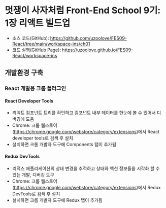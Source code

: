 # 멋쟁이 사자처럼 Front-End School 9기: 1장 리액트 빌드업
* 소스 코드(GitHub): <https://github.com/uzoolove/FES09-React/tree/main/workspace-ins/ch01>
* 코드 실행(GitHub Page): <https://uzoolove.github.io/FES09-React/workspace-ins>

## 개발환경 구축
### React 개발용 크롬 플러그인
#### React Developer Tools
* 리액트 컴포넌트 트리를 확인하고 컴포넌트 내부 데이터를 한눈에 볼 수 있어서 디버깅에 도움
* Chrome: 크롬 웹스토어(https://chrome.google.com/webstore/category/extensions)에서 React developer tools로 검색 후 설치
* 설치하면 크롬 개발자 도구에 Components 탭이 추가됨
#### Redux DevTools
* 리덕스 애플리케이션의 상태 변경을 추적하고 상태와 액션 정보들을 시각화 할 수 있는 개발, 디버깅 도구
* Chrome: 크롬 웹스토어(https://chrome.google.com/webstore/category/extensions)에서 Redux DevTools로 검색 후 설치
* 설치하면 크롬 개발자 도구에 Redux 탭이 추가됨

